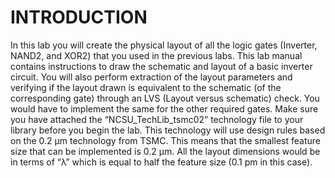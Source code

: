 # INTRODUCTION

In this lab you will create the physical layout of all the logic gates (Inverter, NAND2, and XOR2) that you
used in the previous labs. This lab manual contains instructions to draw the schematic and layout of a basic
inverter circuit. You will also perform extraction of the layout parameters and verifying if the layout drawn is
equivalent to the schematic (of the corresponding gate) through an LVS (Layout versus schematic) check. You
would have to implement the same for the other required gates. Make sure you have attached the
“NCSU_TechLib_tsmc02” technology file to your library before you begin the lab. This technology will use
design rules based on the 0.2 μm technology from TSMC. This means that the smallest feature size that can be
implemented is 0.2 μm. All the layout dimensions would be in terms of “λ” which is equal to half the feature
size (0.1 pm in this case).

